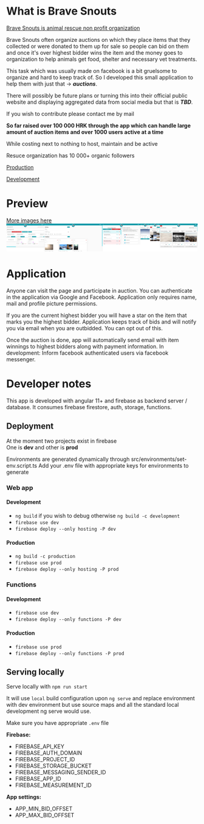# What is Brave Snouts

[Brave Snouts is animal rescue non profit organization](https://www.facebook.com/hrabrenjuske) 

Brave Snouts often organize auctions on which they place items that they collected or were donated to them up for sale so people can bid on them and once it's over highest bidder wins the item and the money goes to organization to help animals get food, shelter and necessary vet treatments.

This task which was usually made on facebook is a bit gruelsome to organize and hard to keep track of. So I developed this small application to help them with just that -> ***auctions***.

There will possibly be future plans or turning this into their official public website and displaying aggregated data from social media but that is ***TBD***.

If you wish to contribute please contact me by mail

<b>So far raised over 100 000 HRK through the app which can handle large amount of auction items and over 1000 users active at a time</b>

While costing next to nothing to host, maintain and be active

Resuce organization has 10 000+ organic followers

[Production](https://hrabrenjuske.hr)

[Development](https://bravesnoutsdev.firebaseapp.com/)

# Preview
[More images here](https://github.com/maranmaran/BraveSnouts/tree/main/images)
![](images/merge_from_ofoct.jpg)


# Application

Anyone can visit the page and participate in auction.
You can authenticate in the application via Google and Facebook.
Application only requires name, mail and profile picture permissions.

If you are the current highest bidder you will have a star on the item that marks you the highest bidder. 
Application keeps track of bids and will notify you via email when you are outbidded. You can opt out of this.

Once the auction is done, app will automatically send email with item winnings to highest bidders along with payment information.
In development: Inform facebook authenticated users via facebook messenger.

# Developer notes

This app is developed with angular 11+ and firebase as backend server / database.
It consumes firebase firestore, auth, storage, functions.


## Deployment 

At the moment two projects exist in firebase  
One is **dev** and other is **prod**

Environments are generated dynamically through src/environments/set-env.script.ts
Add your .env file with appropriate keys for environments to generate

### Web app
#### Development

* `ng build` if you wish to debug otherwise `ng build -c development`
* `firebase use dev`
* `firebase deploy --only hosting -P dev`

#### Production

* `ng build -c production`
* `firebase use prod`
* `firebase deploy --only hosting -P prod`

### Functions
#### Development

* `firebase use dev`
* `firebase deploy --only functions -P dev`

#### Production

* `firebase use prod`
* `firebase deploy --only functions -P prod`

## Serving locally

Serve locally with `npm run start`

It will use `local` build configuration upon `ng serve` and replace environment with 
dev environment but use source maps and all the standard local development ng serve would use.

Make sure you have appropriate `.env` file

**Firebase:**
- FIREBASE_API_KEY
- FIREBASE_AUTH_DOMAIN
- FIREBASE_PROJECT_ID
- FIREBASE_STORAGE_BUCKET
- FIREBASE_MESSAGING_SENDER_ID
- FIREBASE_APP_ID
- FIREBASE_MEASUREMENT_ID

**App settings:**
- APP_MIN_BID_OFFSET
- APP_MAX_BID_OFFSET

